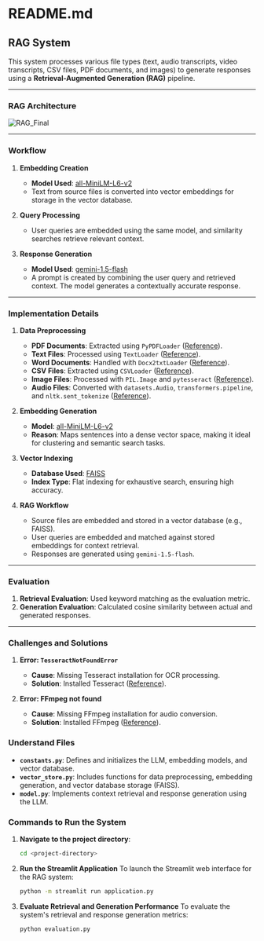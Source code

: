 # README.md

## RAG System

This system processes various file types (text, audio transcripts, video transcripts, CSV files, PDF documents, and images) to generate responses using a **Retrieval-Augmented Generation (RAG)** pipeline.

---

### RAG Architecture
![RAG_Final](https://github.com/user-attachments/assets/890a5030-d3ed-427d-81d7-6fb59412701e)

---

### Workflow

1. **Embedding Creation**
   - **Model Used**: [all-MiniLM-L6-v2](https://huggingface.co/sentence-transformers/all-MiniLM-L6-v2)
   - Text from source files is converted into vector embeddings for storage in the vector database.

2. **Query Processing**
   - User queries are embedded using the same model, and similarity searches retrieve relevant context.

3. **Response Generation**
   - **Model Used**: [gemini-1.5-flash](https://ai.google.dev/gemini-api/docs?gad_source=1&gclid=CjwKCAiA0rW6BhAcEiwAQH28Ikp4FthaEXOgAFekSViXvqcO0wQ9i9iIR2iqqGADcLCG80irQHUIHRoC3vwQAvD_BwE)
   - A prompt is created by combining the user query and retrieved context. The model generates a contextually accurate response.

---

### Implementation Details

1. **Data Preprocessing**
   - **PDF Documents**: Extracted using `PyPDFLoader` ([Reference](https://python.langchain.com/docs/integrations/document_loaders/pypdfloader/)).
   - **Text Files**: Processed using `TextLoader` ([Reference](https://python.langchain.com/v0.1/docs/modules/data_connection/document_loaders/)).
   - **Word Documents**: Handled with `Docx2txtLoader` ([Reference](https://python.langchain.com/docs/integrations/document_loaders/microsoft_word/)).
   - **CSV Files**: Extracted using `CSVLoader` ([Reference](https://python.langchain.com/api_reference/community/document_loaders/langchain_community.document_loaders.csv_loader.CSVLoader.html)).
   - **Image Files**: Processed with `PIL.Image` and `pytesseract` ([Reference](https://pypi.org/project/pytesseract/)).
   - **Audio Files**: Converted with `datasets.Audio`, `transformers.pipeline`, and `nltk.sent_tokenize` ([Reference](https://huggingface.co/learn/audio-course/en/chapter2/asr_pipeline)).

2. **Embedding Generation**
   - **Model**: [all-MiniLM-L6-v2](https://huggingface.co/sentence-transformers/all-MiniLM-L6-v2)
   - **Reason**: Maps sentences into a dense vector space, making it ideal for clustering and semantic search tasks.

3. **Vector Indexing**
   - **Database Used**: [FAISS](https://ai.meta.com/tools/faiss/)
   - **Index Type**: Flat indexing for exhaustive search, ensuring high accuracy.

4. **RAG Workflow**
   - Source files are embedded and stored in a vector database (e.g., FAISS).
   - User queries are embedded and matched against stored embeddings for context retrieval.
   - Responses are generated using `gemini-1.5-flash`.

---

### Evaluation

1. **Retrieval Evaluation**: Used keyword matching as the evaluation metric.
2. **Generation Evaluation**: Calculated cosine similarity between actual and generated responses.

---

### Challenges and Solutions

1. **Error: `TesseractNotFoundError`**
   - **Cause**: Missing Tesseract installation for OCR processing.
   - **Solution**: Installed Tesseract ([Reference](https://github.com/UB-Mannheim/tesseract/wiki)).

2. **Error: FFmpeg not found**
   - **Cause**: Missing FFmpeg installation for audio conversion.
   - **Solution**: Installed FFmpeg ([Reference](https://www.wikihow.com/Install-FFmpeg-on-Windows#Steps)).

### Understand Files

- **`constants.py`**: Defines and initializes the LLM, embedding models, and vector database.
- **`vector_store.py`**: Includes functions for data preprocessing, embedding generation, and vector database storage (FAISS).
- **`model.py`**: Implements context retrieval and response generation using the LLM.

### Commands to Run the System

1. **Navigate to the project directory**:
   ```bash
   cd <project-directory>

2. **Run the Streamlit Application**
   To launch the Streamlit web interface for the RAG system:
   ```bash
   python -m streamlit run application.py

3. **Evaluate Retrieval and Generation Performance**
   To evaluate the system's retrieval and response generation metrics:
   ```bash
   python evaluation.py
